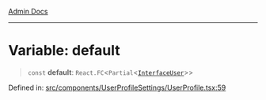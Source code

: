 [Admin Docs](/)

***

# Variable: default

> `const` **default**: `React.FC`\<`Partial`\<[`InterfaceUser`](../../types/User/interface/interfaces/InterfaceUser.md)\>\>

Defined in: [src/components/UserProfileSettings/UserProfile.tsx:59](https://github.com/PalisadoesFoundation/talawa-admin/blob/main/src/components/UserProfileSettings/UserProfile.tsx#L59)
